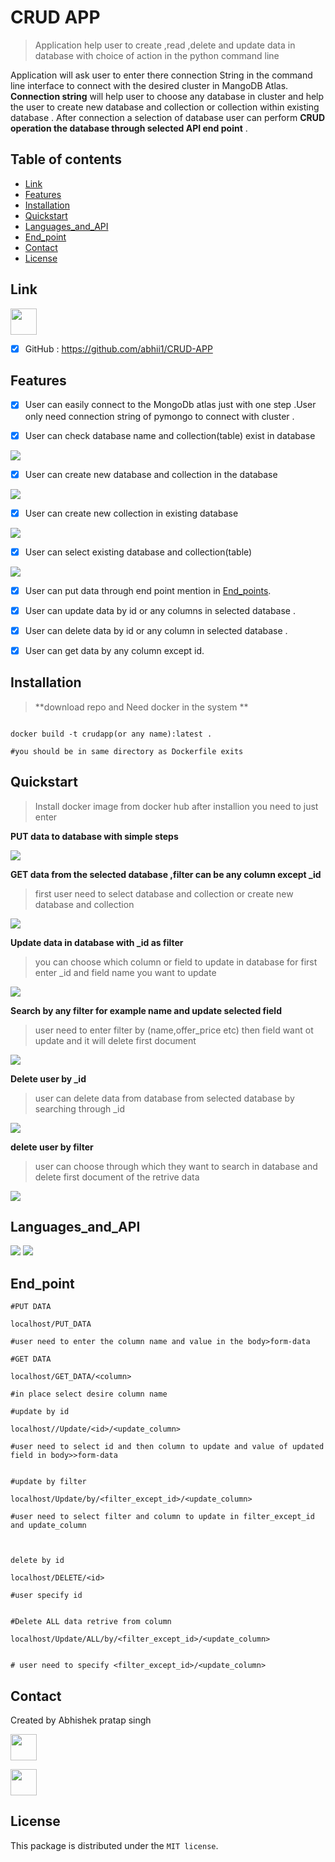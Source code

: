 # CRUD APP

>Application help user to create ,read ,delete and update data in database with choice of action in the python command line 

Application will ask user to enter there connection String in the command line interface to connect with the desired cluster in MangoDB Atlas. **Connection string** will help user to choose any database in cluster and help the user to create new database and collection or collection within existing database . After connection a selection of database user can perform **CRUD operation the database through selected API end point** .


## Table of contents


* [Link](#Link)
* [Features](#Features)
* [Installation](#screenshots)
* [Quickstart](#Quickstart)
* [Languages_and_API](#Languages_and_API)
* [End_point](#End_point)
* [Contact](#contact)
* [License](#License)


## Link

<img src="https://avatars1.githubusercontent.com/u/9919?s=200&v=4" width="42" height="42">

- [X] GitHub : https://github.com/abhii1/CRUD-APP



## Features


- [X] User can easily connect to the MongoDb atlas just with one step .User only need connection string of pymongo to connect with cluster .


- [X] User can check database name and collection(table) exist in database


<img src="https://user-images.githubusercontent.com/49953175/95673653-29591200-0bc8-11eb-9ec8-02fb9f2d0b07.PNG" >



- [X] User can create new database and collection in the database 


<img src="https://user-images.githubusercontent.com/49953175/95673770-6ffb3c00-0bc9-11eb-8c2c-fdade20dc2f7.gif" >


- [X] User can create new collection in existing database 


<img src="https://user-images.githubusercontent.com/49953175/95673915-4ee71b00-0bca-11eb-8554-5af63bd3ba30.gif" >

- [X] User can select existing database and collection(table)

<img src="https://user-images.githubusercontent.com/49953175/95674035-31668100-0bcb-11eb-964e-b3694452b255.gif" >


- [X] User can put data through end point mention in [End_points](#End_points).

- [X] User can update data by id or any columns in selected database .

- [X] User can delete data by id or any column in selected database .

- [X] User can get data by any column except id.


## Installation

>  **download repo  and Need docker in the system **

     
     
```

docker build -t crudapp(or any name):latest .

#you should be in same directory as Dockerfile exits 

```



## Quickstart

>Install docker image from docker hub after installion you need to just enter 



**PUT data to database with simple steps**
  

<img src="https://user-images.githubusercontent.com/49953175/95742293-61865080-0cad-11eb-8ecd-83badd0a210d.gif" >


**GET data from the selected database ,filter can be any column except _id**

>first user need to select database and collection or create new database and collection



<img src="https://user-images.githubusercontent.com/49953175/95743894-19b4f880-0cb0-11eb-96b0-ced545e85a29.gif" >


**Update data in database with _id as filter**

> you can choose which column or field to update in database for first enter _id and field name you want to update 



<img src="https://user-images.githubusercontent.com/49953175/95744370-cd1ded00-0cb0-11eb-8a34-55530cc33138.gif" >



**Search by any filter for example name and update selected field**

>user need to enter filter by (name,offer_price etc) then field want ot update and it will delete first document 



<img src="https://user-images.githubusercontent.com/49953175/95744913-ce034e80-0cb1-11eb-83e1-6c0a74e18c7c.gif" >


**Delete user by _id**

>user can delete data from database from selected database by searching through _id

<img src="https://user-images.githubusercontent.com/49953175/95745492-cf814680-0cb2-11eb-8c5a-e6387124959f.gif" >


**delete user by filter**

>user can choose through which they want to search in database and delete first document of the retrive data


<img src="https://user-images.githubusercontent.com/49953175/95745682-24bd5800-0cb3-11eb-8b47-b81c1a9eab40.gif" >


                           

## Languages_and_API


<img src="https://miro.medium.com/max/2496/1*uYcRdZDho2AicwI9k84kpw.jpeg">



<img src="https://files.realpython.com/media/flask.3aee85149243.png">








## End_point

```
#PUT DATA 
   
localhost/PUT_DATA

#user need to enter the column name and value in the body>form-data

   ```
   
```
#GET DATA 

localhost/GET_DATA/<column>

#in place select desire column name 

```

```
#update by id 

localhost//Update/<id>/<update_column>

#user need to select id and then column to update and value of updated field in body>>form-data


```

```
#update by filter 

localhost/Update/by/<filter_except_id>/<update_column>

#user need to select filter and column to update in filter_except_id and update_column



```

```
delete by id

localhost/DELETE/<id>

#user specify id 


```

```
#Delete ALL data retrive from column

localhost/Update/ALL/by/<filter_except_id>/<update_column>


# user need to specify <filter_except_id>/<update_column>

```


## Contact


Created by Abhishek pratap singh

[<img src="https://cdns.iconmonstr.com/wp-content/assets/preview/2012/240/iconmonstr-linkedin-3.png" width="42" height="42">](https://www.linkedin.com/in/abhishek-pratap-singh-44a96816b/)

[<img src="https://9to5google.com/wp-content/uploads/sites/4/2016/08/gmail-logo.png?w=1280" width="42" height="42">](abhisheklumiamicro@gmail.com)


## License

This package is distributed under the `MIT license`.
